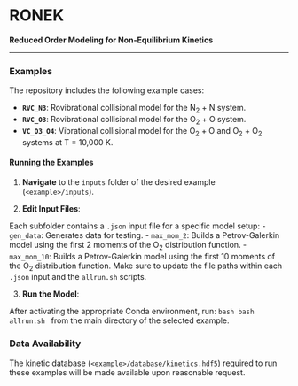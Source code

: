 # RONEK

**Reduced Order Modeling for Non-Equilibrium Kinetics**

---

### Examples

The repository includes the following example cases:

- **`RVC_N3`**: Rovibrational collisional model for the N$_2$ + N system.
- **`RVC_O3`**: Rovibrational collisional model for the O$_2$ + O system.
- **`VC_O3_O4`**: Vibrational collisional model for the O$_2$ + O and O$_2$ + O$_2$ systems at T = 10\,000 K.

#### Running the Examples

1. **Navigate** to the `inputs` folder of the desired example (`<example>/inputs`).

2. **Edit Input Files**:

  Each subfolder contains a `.json` input file for a specific model setup:
    - `gen_data`: Generates data for testing.
    - `max_mom_2`: Builds a Petrov-Galerkin model using the first 2 moments of the O$_2$ distribution function.
    - `max_mom_10`: Builds a Petrov-Galerkin model using the first 10 moments of the O$_2$ distribution function.
  Make sure to update the file paths within each `.json` input and the `allrun.sh` scripts.

3. **Run the Model**:

  After activating the appropriate Conda environment, run:
    ```bash
    bash allrun.sh
    ```
  from the main directory of the selected example.

### Data Availability

The kinetic database (`<example>/database/kinetics.hdf5`) required to run these examples will be made available upon reasonable request.
